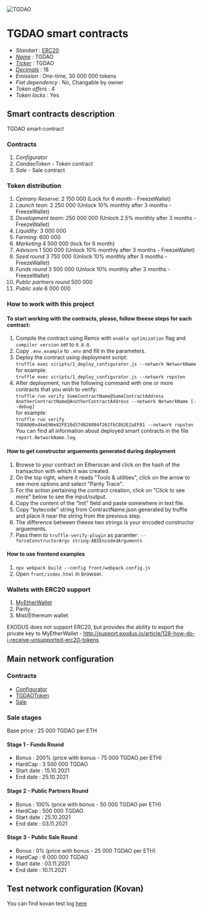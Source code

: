 ![TGDAO](logo.png "TGDAO Token")

# TGDAO smart contracts

* _Standart_        : [ERC20](https://github.com/ethereum/EIPs/blob/master/EIPS/eip-20.md)
* _[Name](https://github.com/ethereum/EIPs/blob/master/EIPS/eip-20.md#name)_            : TGDAO
* _[Ticker](https://github.com/ethereum/EIPs/blob/master/EIPS/eip-20.md#symbol)_          : TGDAO
* _[Decimals](https://github.com/ethereum/EIPs/blob/master/EIPS/eip-20.md#decimals)_        : 18
* _Emission_        : One-time, 30 000 000 tokens
* _Fiat dependency_ : No, Changable by owner
* _Token offers_    : 4
* _Token locks_     : Yes

## Smart contracts description

TGDAO smart-contract

### Contracts
1. _Configurator_
2. _CandaoToken_ - Token contract
3. _Sale_ - Sale contract

### Token distribution
1. _Cpmany Reserve_: 2 150 000 (Lock for 6 month - FreezeWallet)
2. _Launch tean_: 2 250 000 (Unlock 10% monthly after 3 months - FreezeWallet)
3. _Development team_: 250 000 000 (Unlock 2.5% monthly after 3 months - FreezeWallet)
4. _Liquidity_: 3 000 000
5. _Farming_: 600 000
6. _Marketing_ 4 500 000 (lock for 6 month)
7. _Advisors_ 1 500 000 (Unlock 10% monthly after 3 months - FreezeWallet)
8. _Seed round_ 3 750 000 (Unlock 10% monthly after 3 months - FreezeWallet)
9. _Funds round_ 3 500 000 (Unlock 10% monthly after 3 months - FreezeWallet)
11. _Public partners round_ 500 000
12. _Public sale_ 6 000 000

### How to work with this project
#### To start working with the contracts, please, follow theese steps for each contract:
1. Compile the contract using Remix with `enable optimization` flag and `compiler version` set to `0.8.0`.
2. Copy `.env.example` to `.env` and fill in the parameters.
2. Deploy the contract using deployment script:  
   ```truffle exec scripts/1_deploy_configurator.js --network NetworkName```  
   for example:  
   ```truffle exec scripts/1_deploy_configurator.js --network ropsten```
3. After deployment, run the following command with one or more contracts that you wish to verify:  
    ```truffle run verify SomeContractName@SomeContractAddress AnotherContractName@AnotherContractAddress --network NetworkName [--debug]```  
    for example:  
    ```truffle run verify  TGDAO@0xd4eE90e82FE10d37d028084f262fbC092E2aEF81 --network ropsten```  
    You can find all information about deployed smart contracts in the file `report.NetworkName.log`.
#### How to get constructor arguements generated during deployment
1. Browse to your contract on Etherscan and click on the hash of the transaction with which it was created.
2. On the top right, where it reads "Tools & utilities", click on the arrow to see more options and select "Parity Trace".
3. For the action pertaining the contract creation, click on "Click to see more" below to see the input/output.
4. Copy the content of the "Init" field and paste somewhere in text file.
5. Copy "bytecode" string from ContractName.json generated by truffle and place it near the string from the previous step.
6. The difference between theese two strings is your encoded constructor arguements.
7. Pass them to `truffle-verify-plugin` as paramter: `--forceConstructorArgs string:ABIEncodedArguments`

#### How to use frontend examples
1. `npx webpack build --config front/webpack.config.js`
2. Open `front/index.html` in browser.

### Wallets with ERC20 support
1. [MyEtherWallet](https://www.myetherwallet.com)
2. Parity
3. Mist/Ethereum wallet

EXODUS does not support ERC20, but provides the ability to export the private key to MyEtherWallet - http://support.exodus.io/article/128-how-do-i-receive-unsupported-erc20-tokens

## Main network configuration

### Contracts
* [Configurator](https://etherscan.io)
* [TGDAOToken](https://etherscan.io)
* [Sale](https://etherscan.io)

### Sale stages
Base price                          : 25 000 TGDAO per ETH

#### Stage 1 - Funds Round 
* Bonus                             : 200% (price with bonus - 75 000 TGDAO per ETH)
* HardCap                           : 3 500 000 TGDAO
* Start date                        : 15.10.2021
* End date                          : 25.10.2021

#### Stage 2 - Public Partners Round
* Bonus                             : 100% (price with bonus - 50 000 TGDAO per ETH)
* HardCap                           : 500 000 TGDAO
* Start date                        : 25.10.2021
* End date                          : 03.11.2021

#### Stage 3 - Public Sale Round
* Bonus                             : 0% (price with bonus - 25 000 TGDAO per ETH)
* HardCap                           : 6 000 000 TGDAO
* Start date                        : 03.11.2021
* End date                          : 10.11.2021

## Test network configuration (Kovan)
You can find kovan test log [here](docs/kovan.log.md)

